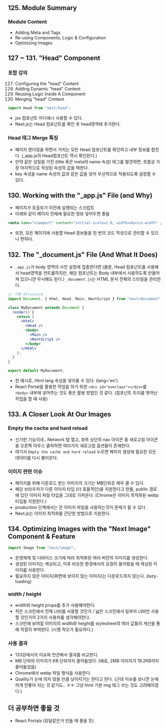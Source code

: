 ## 125. Module Summary

### Module Content

- Adding Meta and <head> Tags
- Re-using Components, Logic & Configuration
- Optimizing Images

## 127 ~ 131. "Head" Component

### 포함 강의

127. Configuring the "head" Content
128. Adding Dynamic "head" Content
129. Reusing Logic Inside A Component
130. Merging "head" Content

```jsx
import Head from "next/head";
```

- jsx 컴포넌트 어디에나 사용할 수 있다.
- Next.js는 Head 컴포넌트를 확인 후 head영역에 추가한다.

### Head 태그 Merge 특징

- 페이지 렌더링을 하면서 거치는 모든 Head 컴포넌트를 확인하고 내부 정보를 합친다. (\_app.js의 Head컴포넌트 역시 확인한다.)
- 만약 같은 성질을 가진 (title 혹은 meta의 name 속성) 태그를 발견하면, 흐름상 가장 마지막으로 작성된 속성의 값을 택한다.
- key 속성을 name 속성의 값과 같은 값을 넣어 우선적으로 적용되도록 설정할 수 있다.

## 130. Working with the "\_app.js" File (and Why)

- 페이지가 호출되기 이전에 실행되는 스크립트
- 아래와 같이 페이지 전체에 필요한 정보 넣어두면 좋음

```jsx
<meta name="viewport" content="initial-scale=1.0, width=device-width" />
```

- 또한, 모든 페이지에 사용할 Head 정보들을 한 번의 코드 작성으로 관리할 수 있으니 편하다.

## 132. The "\_document.js" File (And What It Does)

- `_app.js`가 body 영역의 사전 설정에 집중한다면 (물론, Head 컴포넌트를 사용해서 head영역을 컨트롤하지만, 해당 컴포넌트는 Body 내부에서 사용하도록 만들어져 있으니깐 무시해도 된다.) `_document.js`는 HTML 문서 전체의 스타일을 관리한다.

```jsx
// 기본 Structure
import Document, { Html, Head, Main, NextScript } from "next/document";

class MyDocument extends Document {
  render() {
    return (
      <Html>
        <Head />
        <body>
          <Main />
          <NextScript />
        </body>
      </Html>
    );
  }
}

export default MyDocument;
```

- 한 예시로, Html lang 속성을 넣어줄 수 있다. (lang='en')
- React Portal을 활용한 작업을 하기 위한 `<div id="overlays"></div>`를 `<body>` 내부에 넣어주는 것도 좋은 활용 방법인 것 같다. (컴포넌트 트리를 벗어난 작업을 할 때 사용)

## 133. A Closer Look At Our Images

### Empty the cache and hard reload

- 신기한 기능이네.. Network 탭 열고, 좌측 상단의 nav 아이콘 중 새로고침 아이콘을 오른쪽 마우스 클릭하면 여러가지 새로고침 옵션들이 존재한다.
- 여기서 `Empty the cache and hard reload` 누르면 페이지 생성에 필요한 모든 데이터를 다시 불러온다.

### 이미지 관련 이슈

- 페이지를 위해 다운로드 받는 이미지의 크기는 MB단위로 매우 클 수 있다.
- 해당 브라우저가 다른 이미지 타입 (더 효율적인)을 지원한다고 한들, public 경로에 있던 이미지 파일 타입을 그대로 가져온다. (Chrome은 이미지 최적화된 webp 타입을 지원한다.)
- production 단계에서는 큰 이미지 파일을 사용하는것이 문제가 될 수 있다.
- Next.js는 이미지 최적화를 간단한 방법으로 지원한다.

## 134. Optimizing Images with the "Next Image" Component & Feature

```jsx
import Image from "next/image";
```

- 운영체제 및 디바이스 크기에 따라 최적화된 여러 버전의 이미지를 생성한다.
- 생성된 이미지는 캐싱되고, 이후 비슷한 환경에서의 요청이 들어왔을 때 캐싱된 이미지를 사용한다.
- 필요하지 않은 이미지(화면에 보이지 않는 이미지)는 다운로드하지 않는다. (lazy-loading)

### width / height

- width와 height props를 추가 사용해야한다.
- 작은 스크린에서 전체 너비를 사용할 것인가 / 넓은 스크린에서 일부의 너비만 사용할 것인가의 2가지 사용처를 생각해야한다.
- 스크린에 보여질 이미지의 width와 height를 stylesheet의 여러 값들의 계산을 통해 적절히 부여한다. (시행 착오가 필요하다.)

### 사용 결과

- 133강에서의 이슈와 연관해서 결과를 비교한다.
- MB 단위의 이미지가 KB 단위까지 줄어들었다. (예로, 2MB 이미지가 19.2KB까지 줄어들었음)
- Chrome에서 webp 파일 형식을 사용한다.
- Quality가 눈에 띄지 않을 만큼 낮아지기는 한다고 한다. (근데 이슈를 보니깐 눈에 띄게 안좋아 지는 것 같기도.. ㅎㅎ 그냥 html 기본 img 태그 쓰는 것도 고려해야겠다.)

## 더 공부하면 좋을 것

- React Portals (모달같은거 만들 때 좋을 듯)
